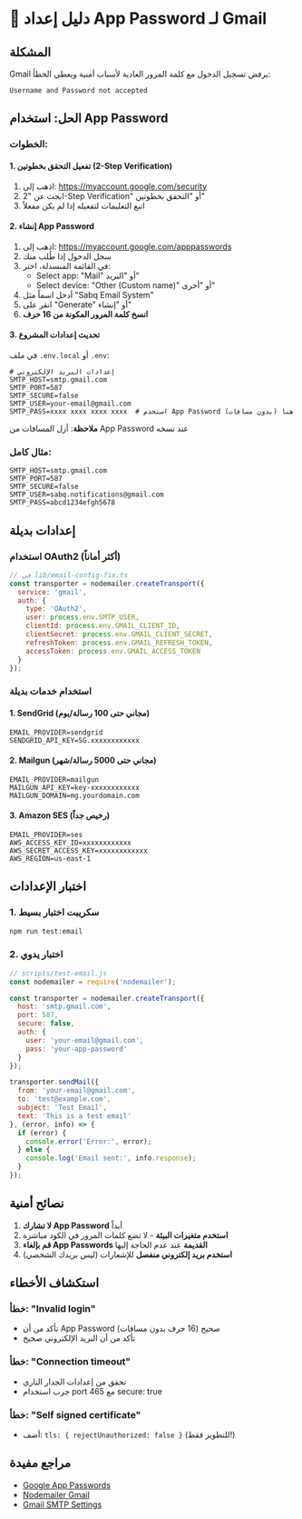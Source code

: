 # 📧 دليل إعداد App Password لـ Gmail

## المشكلة
Gmail يرفض تسجيل الدخول مع كلمة المرور العادية لأسباب أمنية ويعطي الخطأ:
```
Username and Password not accepted
```

## الحل: استخدام App Password

### الخطوات:

#### 1. تفعيل التحقق بخطوتين (2-Step Verification)
1. اذهب إلى: https://myaccount.google.com/security
2. ابحث عن "2-Step Verification" أو "التحقق بخطوتين"
3. اتبع التعليمات لتفعيله إذا لم يكن مفعلاً

#### 2. إنشاء App Password
1. اذهب إلى: https://myaccount.google.com/apppasswords
2. سجل الدخول إذا طُلب منك
3. في القائمة المنسدلة، اختر:
   - Select app: "Mail" أو "البريد"
   - Select device: "Other (Custom name)" أو "أخرى"
4. أدخل اسماً مثل "Sabq Email System"
5. انقر على "Generate" أو "إنشاء"
6. **انسخ كلمة المرور المكونة من 16 حرف**

#### 3. تحديث إعدادات المشروع

في ملف `.env.local` أو `.env`:
```env
# إعدادات البريد الإلكتروني
SMTP_HOST=smtp.gmail.com
SMTP_PORT=587
SMTP_SECURE=false
SMTP_USER=your-email@gmail.com
SMTP_PASS=xxxx xxxx xxxx xxxx  # استخدم App Password هنا (بدون مسافات)
```

**ملاحظة**: أزل المسافات من App Password عند نسخه

### مثال كامل:
```env
SMTP_HOST=smtp.gmail.com
SMTP_PORT=587
SMTP_SECURE=false
SMTP_USER=sabq.notifications@gmail.com
SMTP_PASS=abcd1234efgh5678
```

## إعدادات بديلة

### استخدام OAuth2 (أكثر أماناً)
```javascript
// في lib/email-config-fix.ts
const transporter = nodemailer.createTransport({
  service: 'gmail',
  auth: {
    type: 'OAuth2',
    user: process.env.SMTP_USER,
    clientId: process.env.GMAIL_CLIENT_ID,
    clientSecret: process.env.GMAIL_CLIENT_SECRET,
    refreshToken: process.env.GMAIL_REFRESH_TOKEN,
    accessToken: process.env.GMAIL_ACCESS_TOKEN
  }
});
```

### استخدام خدمات بديلة

#### 1. SendGrid (مجاني حتى 100 رسالة/يوم)
```env
EMAIL_PROVIDER=sendgrid
SENDGRID_API_KEY=SG.xxxxxxxxxxxx
```

#### 2. Mailgun (مجاني حتى 5000 رسالة/شهر)
```env
EMAIL_PROVIDER=mailgun
MAILGUN_API_KEY=key-xxxxxxxxxxxx
MAILGUN_DOMAIN=mg.yourdomain.com
```

#### 3. Amazon SES (رخيص جداً)
```env
EMAIL_PROVIDER=ses
AWS_ACCESS_KEY_ID=xxxxxxxxxxxx
AWS_SECRET_ACCESS_KEY=xxxxxxxxxxxx
AWS_REGION=us-east-1
```

## اختبار الإعدادات

### 1. سكريبت اختبار بسيط
```bash
npm run test:email
```

### 2. اختبار يدوي
```javascript
// scripts/test-email.js
const nodemailer = require('nodemailer');

const transporter = nodemailer.createTransport({
  host: 'smtp.gmail.com',
  port: 587,
  secure: false,
  auth: {
    user: 'your-email@gmail.com',
    pass: 'your-app-password'
  }
});

transporter.sendMail({
  from: 'your-email@gmail.com',
  to: 'test@example.com',
  subject: 'Test Email',
  text: 'This is a test email'
}, (error, info) => {
  if (error) {
    console.error('Error:', error);
  } else {
    console.log('Email sent:', info.response);
  }
});
```

## نصائح أمنية

1. **لا تشارك App Password** أبداً
2. **استخدم متغيرات البيئة** - لا تضع كلمات المرور في الكود مباشرة
3. **قم بإلغاء App Passwords القديمة** عند عدم الحاجة إليها
4. **استخدم بريد إلكتروني منفصل** للإشعارات (ليس بريدك الشخصي)

## استكشاف الأخطاء

### خطأ: "Invalid login"
- تأكد من أن App Password صحيح (16 حرف بدون مسافات)
- تأكد من أن البريد الإلكتروني صحيح

### خطأ: "Connection timeout"
- تحقق من إعدادات الجدار الناري
- جرب استخدام port 465 مع secure: true

### خطأ: "Self signed certificate"
- أضف: `tls: { rejectUnauthorized: false }` (للتطوير فقط!)

## مراجع مفيدة
- [Google App Passwords](https://support.google.com/accounts/answer/185833)
- [Nodemailer Gmail](https://nodemailer.com/usage/using-gmail/)
- [Gmail SMTP Settings](https://support.google.com/mail/answer/7126229)